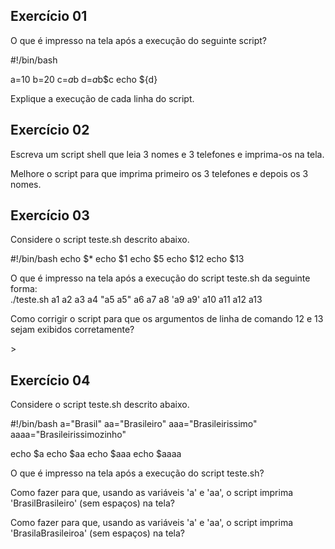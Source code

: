 <h2>Exercício 01</h2>
<p>O que é impresso na tela após a execução do seguinte script?</p>

#!/bin/bash

a=10
b=20
c=$a$b
d=$a$b$c
echo ${d}
<p>Explique a execução de cada linha do script.</p>


<h2>Exercício 02</h2>
<p>Escreva um script shell que leia 3 nomes e 3 telefones e imprima-os na tela.</p>

<p>Melhore o script para que imprima primeiro os 3 telefones e depois os 3 nomes.</p>

<h2>Exercício 03</h2>
<p>Considere o script teste.sh descrito abaixo.</p>

#!/bin/bash
echo $*
echo $1
echo $5
echo $12
echo $13

<p>O que é impresso na tela após a execução do script teste.sh da seguinte forma:</br>
./teste.sh a1 a2 a3 a4 "a5 a5" a6 a7 a8 'a9 a9' a10 a11 a12 a13</p>
<p>Como corrigir o script para que os argumentos de linha de comando 12 e 13 sejam exibidos corretamente?</p>>

<h2>Exercício 04</h2>
<p>Considere o script teste.sh descrito abaixo.</p>

#!/bin/bash
a="Brasil"
aa="Brasileiro"
aaa="Brasileirissimo"
aaaa="Brasileirissimozinho"

echo $a
echo $aa
echo $aaa
echo $aaaa
<p>O que é impresso na tela após a execução do script teste.sh?</p>

<p>Como fazer para que, usando as variáveis 'a' e 'aa', o script imprima 'BrasilBrasileiro' (sem espaços) na tela?</p>

<p>Como fazer para que, usando as variáveis 'a' e 'aa', o script imprima 'BrasilaBrasileiroa' (sem espaços) na tela?</p>